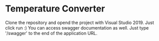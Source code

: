 # Temperature Converter

Clone the repository and opend the project with Visual Studio 2019.
Just click run :)
You can access swagger documentation as well. Just type '/swagger' to the end of the application URL.
